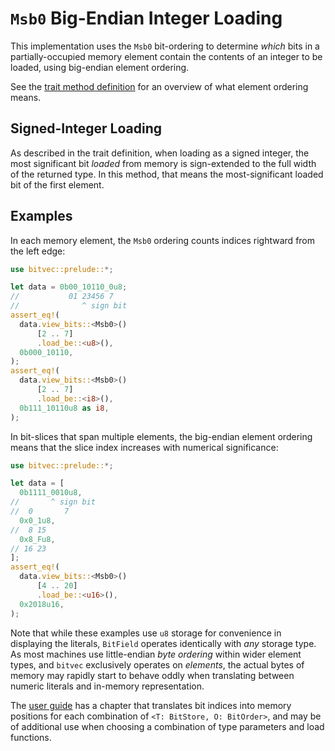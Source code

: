 # `Msb0` Big-Endian Integer Loading

This implementation uses the `Msb0` bit-ordering to determine *which* bits in a
partially-occupied memory element contain the contents of an integer to be
loaded, using big-endian element ordering.

See the [trait method definition][orig] for an overview of what element ordering
means.

## Signed-Integer Loading

As described in the trait definition, when loading as a signed integer, the most
significant bit *loaded* from memory is sign-extended to the full width of the
returned type. In this method, that means the most-significant loaded bit of the
first element.

## Examples

In each memory element, the `Msb0` ordering counts indices rightward from the
left edge:

```rust
use bitvec::prelude::*;

let data = 0b00_10110_0u8;
//           01 23456 7
//              ^ sign bit
assert_eq!(
  data.view_bits::<Msb0>()
      [2 .. 7]
      .load_be::<u8>(),
  0b000_10110,
);
assert_eq!(
  data.view_bits::<Msb0>()
      [2 .. 7]
      .load_be::<i8>(),
  0b111_10110u8 as i8,
);
```

In bit-slices that span multiple elements, the big-endian element ordering means
that the slice index increases with numerical significance:

```rust
use bitvec::prelude::*;

let data = [
  0b1111_0010u8,
//       ^ sign bit
//  0       7
  0x0_1u8,
//  8 15
  0x8_Fu8,
// 16 23
];
assert_eq!(
  data.view_bits::<Msb0>()
      [4 .. 20]
      .load_be::<u16>(),
  0x2018u16,
);
```

Note that while these examples use `u8` storage for convenience in displaying
the literals, `BitField` operates identically with *any* storage type. As most
machines use little-endian *byte ordering* within wider element types, and
`bitvec` exclusively operates on *elements*, the actual bytes of memory may
rapidly start to behave oddly when translating between numeric literals and
in-memory representation.

The [user guide] has a chapter that translates bit indices into memory positions
for each combination of `<T: BitStore, O: BitOrder>`, and may be of additional
use when choosing a combination of type parameters and load functions.

[orig]: crate::field::BitField::load_le
[user guide]: https://bitvecto-rs.github.io/bitvec/memory-layout
